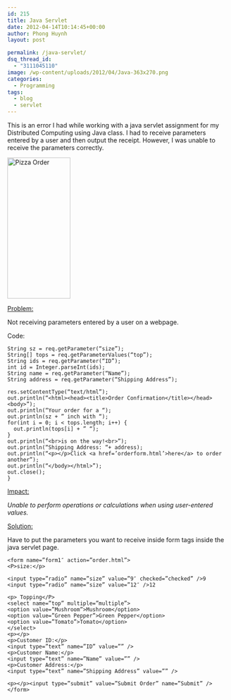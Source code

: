 ```yaml
---
id: 215
title: Java Servlet
date: 2012-04-14T10:14:45+00:00
author: Phong Huynh
layout: post

permalink: /java-servlet/
dsq_thread_id:
  - "3111045110"
image: /wp-content/uploads/2012/04/Java-363x270.png
categories:
  - Programming
tags:
  - blog
  - servlet
---
```

This is an error I had while working with a java servlet assignment for my Distributed Computing using Java class. I had to receive parameters entered by a user and then output the receipt. However, I was unable to receive the parameters correctly.

<img class="alignnone" title="Pizza Order" src="http://3.bp.blogspot.com/-4KJyZBA6C7w/T3vhMY8WX3I/AAAAAAAAAGk/bkcY8MYunzY/s320/lab5.jpg" alt="Pizza Order" width="143" height="320" />

<span style="text-decoration: underline;">Problem:</span>

Not receiving parameters entered by a user on a webpage.

Code:

```
String sz = req.getParameter(“size”);
String[] tops = req.getParameterValues(“top”);
String ids = req.getParameter(“ID”);
int id = Integer.parseInt(ids);
String name = req.getParameter(“Name”);
String address = req.getParameter(“Shipping Address”);

res.setContentType(“text/html”);
out.println(“<html><head><title>Order Confirmation</title></head><body>”);
out.println(“Your order for a “);
out.println(sz + ” inch with “);
for(int i = 0; i < tops.length; i++) {
  out.println(tops[i] + ” “);
}
out.println(“<br>is on the way!<br>”);
out.println(“Shipping Address: “+ address);
out.println(“<p></p>Click <a href=’orderform.html’>here</a> to order another”);
out.println(“</body></html>”);
out.close();
}
```

<span style="text-decoration: underline;">Impact:</span>

_Unable to perform operations or calculations when using user-entered values._

<span style="text-decoration: underline;">Solution:</span>

Have to put the parameters you want to receive inside form tags inside the java servlet page.

```
<form name=”form1″ action=”order.html”>
<P>size:</p>

<input type=”radio” name=”size” value=”9″ checked=”checked” />9
<input type=”radio” name=”size” value=”12″ />12

<p> Topping</P>
<select name=”top” multiple=”multiple”>
<option value=”Mushroom”>Mushroom</option>
<option value=”Green Pepper”>Green Pepper</option>
<option value=”Tomato”>Tomato</option>
</select>
<p></p>
<p>Customer ID:</p>
<input type=”text” name=”ID” value=”” />
<p>Customer Name:</p>
<input type=”text” name=”Name” value=”” />
<p>Customer Address:</p>
<input type=”text” name=”Shipping Address” value=”” />

<p></p><input type=”submit” value=”Submit Order” name=”Submit” />
</form>
```
